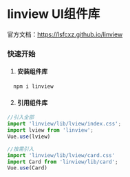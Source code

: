 # linview UI组件库
官方文档：https://lsfcxz.github.io/linview

### 快速开始

1. #### 安装组件库

 ```shell
   npm i linview
 ```

   

2. #### 引用组件库

```js
//引入全部
import 'linview/lib/lview/index.css';
import lview from 'linview';
Vue.use(lview)

//按需引入
import 'linview/lib/lview/card.css'
import Card from 'linview/lib/card';
Vue.use(Card)
```



